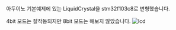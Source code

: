 아두이노 기본예제에 있는 LiquidCrystal을 stm32f103c8로 변형했습니다.

4bit 모드는 잘작동되지만 8bit 모드는 해보지 않았습니다.
![lcd](https://user-images.githubusercontent.com/68237656/183510313-eeb12812-0bdc-439b-b873-b800c32e9573.gif)
